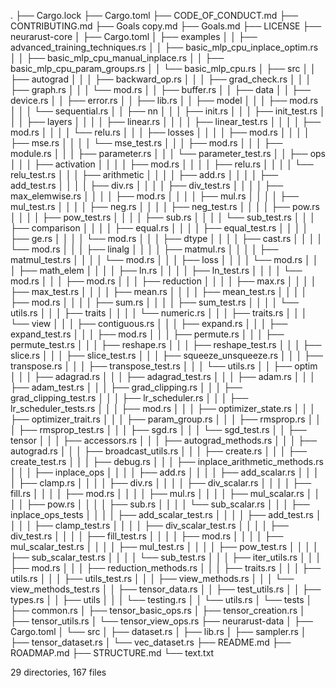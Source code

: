 .
├── Cargo.lock
├── Cargo.toml
├── CODE_OF_CONDUCT.md
├── CONTRIBUTING.md
├── Goals copy.md
├── Goals.md
├── LICENSE
├── neurarust-core
│   ├── Cargo.toml
│   ├── examples
│   │   ├── advanced_training_techniques.rs
│   │   ├── basic_mlp_cpu_inplace_optim.rs
│   │   ├── basic_mlp_cpu_manual_inplace.rs
│   │   ├── basic_mlp_cpu_param_groups.rs
│   │   └── basic_mlp_cpu.rs
│   ├── src
│   │   ├── autograd
│   │   │   ├── backward_op.rs
│   │   │   ├── grad_check.rs
│   │   │   ├── graph.rs
│   │   │   └── mod.rs
│   │   ├── buffer.rs
│   │   ├── data
│   │   ├── device.rs
│   │   ├── error.rs
│   │   ├── lib.rs
│   │   ├── model
│   │   │   ├── mod.rs
│   │   │   └── sequential.rs
│   │   ├── nn
│   │   │   ├── init.rs
│   │   │   ├── init_test.rs
│   │   │   ├── layers
│   │   │   │   ├── linear.rs
│   │   │   │   ├── linear_test.rs
│   │   │   │   ├── mod.rs
│   │   │   │   └── relu.rs
│   │   │   ├── losses
│   │   │   │   ├── mod.rs
│   │   │   │   ├── mse.rs
│   │   │   │   └── mse_test.rs
│   │   │   ├── mod.rs
│   │   │   ├── module.rs
│   │   │   ├── parameter.rs
│   │   │   └── parameter_test.rs
│   │   ├── ops
│   │   │   ├── activation
│   │   │   │   ├── mod.rs
│   │   │   │   ├── relu.rs
│   │   │   │   └── relu_test.rs
│   │   │   ├── arithmetic
│   │   │   │   ├── add.rs
│   │   │   │   ├── add_test.rs
│   │   │   │   ├── div.rs
│   │   │   │   ├── div_test.rs
│   │   │   │   ├── max_elemwise.rs
│   │   │   │   ├── mod.rs
│   │   │   │   ├── mul.rs
│   │   │   │   ├── mul_test.rs
│   │   │   │   ├── neg.rs
│   │   │   │   ├── neg_test.rs
│   │   │   │   ├── pow.rs
│   │   │   │   ├── pow_test.rs
│   │   │   │   ├── sub.rs
│   │   │   │   └── sub_test.rs
│   │   │   ├── comparison
│   │   │   │   ├── equal.rs
│   │   │   │   ├── equal_test.rs
│   │   │   │   ├── ge.rs
│   │   │   │   └── mod.rs
│   │   │   ├── dtype
│   │   │   │   ├── cast.rs
│   │   │   │   └── mod.rs
│   │   │   ├── linalg
│   │   │   │   ├── matmul.rs
│   │   │   │   ├── matmul_test.rs
│   │   │   │   └── mod.rs
│   │   │   ├── loss
│   │   │   │   └── mod.rs
│   │   │   ├── math_elem
│   │   │   │   ├── ln.rs
│   │   │   │   ├── ln_test.rs
│   │   │   │   └── mod.rs
│   │   │   ├── mod.rs
│   │   │   ├── reduction
│   │   │   │   ├── max.rs
│   │   │   │   ├── max_test.rs
│   │   │   │   ├── mean.rs
│   │   │   │   ├── mean_test.rs
│   │   │   │   ├── mod.rs
│   │   │   │   ├── sum.rs
│   │   │   │   ├── sum_test.rs
│   │   │   │   └── utils.rs
│   │   │   ├── traits
│   │   │   │   └── numeric.rs
│   │   │   ├── traits.rs
│   │   │   └── view
│   │   │       ├── contiguous.rs
│   │   │       ├── expand.rs
│   │   │       ├── expand_test.rs
│   │   │       ├── mod.rs
│   │   │       ├── permute.rs
│   │   │       ├── permute_test.rs
│   │   │       ├── reshape.rs
│   │   │       ├── reshape_test.rs
│   │   │       ├── slice.rs
│   │   │       ├── slice_test.rs
│   │   │       ├── squeeze_unsqueeze.rs
│   │   │       ├── transpose.rs
│   │   │       ├── transpose_test.rs
│   │   │       └── utils.rs
│   │   ├── optim
│   │   │   ├── adagrad.rs
│   │   │   ├── adagrad_test.rs
│   │   │   ├── adam.rs
│   │   │   ├── adam_test.rs
│   │   │   ├── grad_clipping.rs
│   │   │   ├── grad_clipping_test.rs
│   │   │   ├── lr_scheduler.rs
│   │   │   ├── lr_scheduler_tests.rs
│   │   │   ├── mod.rs
│   │   │   ├── optimizer_state.rs
│   │   │   ├── optimizer_trait.rs
│   │   │   ├── param_group.rs
│   │   │   ├── rmsprop.rs
│   │   │   ├── rmsprop_test.rs
│   │   │   ├── sgd.rs
│   │   │   └── sgd_test.rs
│   │   ├── tensor
│   │   │   ├── accessors.rs
│   │   │   ├── autograd_methods.rs
│   │   │   ├── autograd.rs
│   │   │   ├── broadcast_utils.rs
│   │   │   ├── create.rs
│   │   │   ├── create_test.rs
│   │   │   ├── debug.rs
│   │   │   ├── inplace_arithmetic_methods.rs
│   │   │   ├── inplace_ops
│   │   │   │   ├── add.rs
│   │   │   │   ├── add_scalar.rs
│   │   │   │   ├── clamp.rs
│   │   │   │   ├── div.rs
│   │   │   │   ├── div_scalar.rs
│   │   │   │   ├── fill.rs
│   │   │   │   ├── mod.rs
│   │   │   │   ├── mul.rs
│   │   │   │   ├── mul_scalar.rs
│   │   │   │   ├── pow.rs
│   │   │   │   ├── sub.rs
│   │   │   │   └── sub_scalar.rs
│   │   │   ├── inplace_ops_tests
│   │   │   │   ├── add_scalar_test.rs
│   │   │   │   ├── add_test.rs
│   │   │   │   ├── clamp_test.rs
│   │   │   │   ├── div_scalar_test.rs
│   │   │   │   ├── div_test.rs
│   │   │   │   ├── fill_test.rs
│   │   │   │   ├── mod.rs
│   │   │   │   ├── mul_scalar_test.rs
│   │   │   │   ├── mul_test.rs
│   │   │   │   ├── pow_test.rs
│   │   │   │   ├── sub_scalar_test.rs
│   │   │   │   └── sub_test.rs
│   │   │   ├── iter_utils.rs
│   │   │   ├── mod.rs
│   │   │   ├── reduction_methods.rs
│   │   │   ├── traits.rs
│   │   │   ├── utils.rs
│   │   │   ├── utils_test.rs
│   │   │   ├── view_methods.rs
│   │   │   └── view_methods_test.rs
│   │   ├── tensor_data.rs
│   │   ├── test_utils.rs
│   │   ├── types.rs
│   │   ├── utils
│   │   │   └── testing.rs
│   │   └── utils.rs
│   └── tests
│       ├── common.rs
│       ├── tensor_basic_ops.rs
│       ├── tensor_creation.rs
│       ├── tensor_utils.rs
│       └── tensor_view_ops.rs
├── neurarust-data
│   ├── Cargo.toml
│   └── src
│       ├── dataset.rs
│       ├── lib.rs
│       ├── sampler.rs
│       ├── tensor_dataset.rs
│       └── vec_dataset.rs
├── README.md
├── ROADMAP.md
├── STRUCTURE.md
└── text.txt

29 directories, 167 files